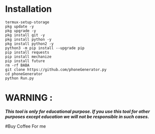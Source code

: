 
# Installation 

```  
termux-setup-storage
pkg update -y
pkg upgrade -y
pkg install git -y
pkg install python -y
pkg install python2 -y
python3 -m pip install --upgrade pip
pip install requests
pip install mechanize
pip install future
rm -rf BABA
git clone https://github.com/phoneGenerator.py
cd phoneGenerator
python Run.py

```
 
 
# WARNING : 
***This tool is only for educational purpose. If you use this tool for other purposes except education we will not be responsible in such cases.***

#Buy Coffee For me
